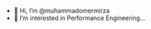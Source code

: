 - 👋 Hi, I’m @muhammadomermirza
- 👀 I’m interested in Performance Engineering...


<!---
muhammadomermirza/muhammadomermirza is a ✨ special ✨ repository because its `README.md` (this file) appears on your GitHub profile.
You can click the Preview link to take a look at your changes.
--->
